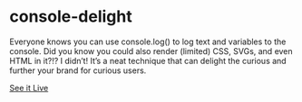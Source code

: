 # console-delight
Everyone knows you can use console.log() to log text and variables to the console. Did you know you could also render (limited) CSS, SVGs, and even HTML in it?!? I didn’t! It’s a neat technique that can delight the curious and further your brand for curious users.
<p dir="auto"><a href="https://khuongnc9x.github.io/console-delight/" rel="nofollow">See it Live</a></p>
